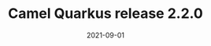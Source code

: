 ---
url: "/releases/q-2.2.0/"
date: 2021-09-01
type: release-note
version: 2.2.0
title: "Camel Quarkus release 2.2.0"
preview: ""
changelog: ""
category: "camel-quarkus"
milestone: 18
jdk: [11]
---